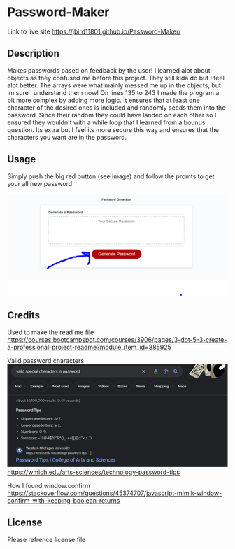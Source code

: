 # Password-Maker

Link to live site https://jbird11801.github.io/Password-Maker/

## Description

Makes passwords based on feedback by the user! I learned alot about objects as they confused me before this project. They still kida do but I feel alot better. The arrays were what mainly messed me up in the objects, but im sure I understand them now! On lines 135 to 243 I made the program a bit more complex by adding more logic. It ensures that at least one character of the desired ones is included and randomly seeds them into the password. Since their random they could have landed on each other so I ensured they wouldn't with a while loop that I learned from a bounus question. Its extra but I feel its more secure this way and ensures that the characters you want are in the password.

## Usage

Simply push the big red button (see image) and follow the promts to get your all new password

![Picture showing how to start the project](./assets/images/WebPage1.PNG)

## Credits

Used to make the read me file https://courses.bootcampspot.com/courses/3906/pages/3-dot-5-3-create-a-professional-project-readme?module_item_id=885925

Valid password characters ![Image of valid password characters](./assets/images/Capture.PNG) https://wmich.edu/arts-sciences/technology-password-tips

How I found window.confirm https://stackoverflow.com/questions/45374707/javascript-mimik-window-confirm-with-keeping-boolean-returns

## License

Please refrence license file
